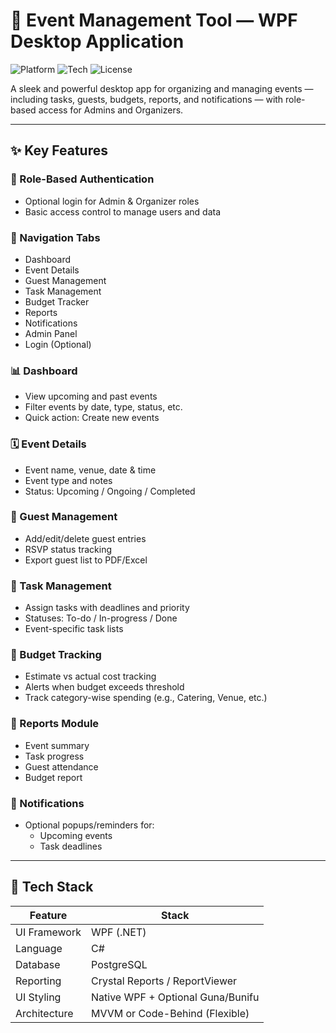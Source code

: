 # 🎯 Event Management Tool — WPF Desktop Application

![Platform](https://img.shields.io/badge/platform-windows-blue.svg)
![Tech](https://img.shields.io/badge/built_with-C%23%20%7C%20WPF-lightgray)
![License](https://img.shields.io/badge/license-MIT-green.svg)

A sleek and powerful desktop app for organizing and managing events — including tasks, guests, budgets, reports, and notifications — with role-based access for Admins and Organizers.

---

## ✨ Key Features

### 🔐 Role-Based Authentication
- Optional login for Admin & Organizer roles
- Basic access control to manage users and data

### 🧭 Navigation Tabs
- Dashboard
- Event Details
- Guest Management
- Task Management
- Budget Tracker
- Reports
- Notifications
- Admin Panel
- Login (Optional)

### 📊 Dashboard
- View upcoming and past events
- Filter events by date, type, status, etc.
- Quick action: Create new events

### 🗓️ Event Details
- Event name, venue, date & time
- Event type and notes
- Status: Upcoming / Ongoing / Completed

### 👥 Guest Management
- Add/edit/delete guest entries
- RSVP status tracking
- Export guest list to PDF/Excel

### 📌 Task Management
- Assign tasks with deadlines and priority
- Statuses: To-do / In-progress / Done
- Event-specific task lists

### 💸 Budget Tracking
- Estimate vs actual cost tracking
- Alerts when budget exceeds threshold
- Track category-wise spending (e.g., Catering, Venue, etc.)

### 📑 Reports Module
- Event summary
- Task progress
- Guest attendance
- Budget report

### 🔔 Notifications
- Optional popups/reminders for:
  - Upcoming events
  - Task deadlines

---

## 🧱 Tech Stack

| Feature         | Stack                            |
|----------------|-----------------------------------|
| UI Framework   | WPF (.NET)                        |
| Language       | C#                                |
| Database       | PostgreSQL                        |
| Reporting      | Crystal Reports / ReportViewer    |
| UI Styling     | Native WPF + Optional Guna/Bunifu |
| Architecture   | MVVM or Code-Behind (Flexible)    |




